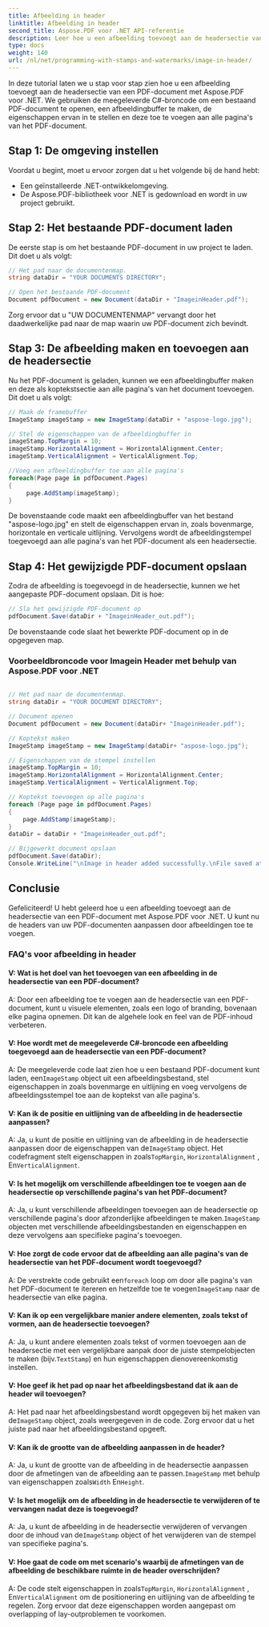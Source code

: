 ```yaml
---
title: Afbeelding in header
linktitle: Afbeelding in header
second_title: Aspose.PDF voor .NET API-referentie
description: Leer hoe u een afbeelding toevoegt aan de headersectie van een PDF-document met Aspose.PDF voor .NET.
type: docs
weight: 140
url: /nl/net/programming-with-stamps-and-watermarks/image-in-header/
---
```

In deze tutorial laten we u stap voor stap zien hoe u een afbeelding toevoegt aan de headersectie van een PDF-document met Aspose.PDF voor .NET. We gebruiken de meegeleverde C#-broncode om een bestaand PDF-document te openen, een afbeeldingbuffer te maken, de eigenschappen ervan in te stellen en deze toe te voegen aan alle pagina's van het PDF-document.

## Stap 1: De omgeving instellen

Voordat u begint, moet u ervoor zorgen dat u het volgende bij de hand hebt:

- Een geïnstalleerde .NET-ontwikkelomgeving.
- De Aspose.PDF-bibliotheek voor .NET is gedownload en wordt in uw project gebruikt.

## Stap 2: Het bestaande PDF-document laden

De eerste stap is om het bestaande PDF-document in uw project te laden. Dit doet u als volgt:

```csharp
// Het pad naar de documentenmap.
string dataDir = "YOUR DOCUMENTS DIRECTORY";

// Open het bestaande PDF-document
Document pdfDocument = new Document(dataDir + "ImageinHeader.pdf");
```

Zorg ervoor dat u "UW DOCUMENTENMAP" vervangt door het daadwerkelijke pad naar de map waarin uw PDF-document zich bevindt.

## Stap 3: De afbeelding maken en toevoegen aan de headersectie

Nu het PDF-document is geladen, kunnen we een afbeeldingbuffer maken en deze als koptekstsectie aan alle pagina's van het document toevoegen. Dit doet u als volgt:

```csharp
// Maak de framebuffer
ImageStamp imageStamp = new ImageStamp(dataDir + "aspose-logo.jpg");

// Stel de eigenschappen van de afbeeldingbuffer in
imageStamp.TopMargin = 10;
imageStamp.HorizontalAlignment = HorizontalAlignment.Center;
imageStamp.VerticalAlignment = VerticalAlignment.Top;

//Voeg een afbeeldingbuffer toe aan alle pagina's
foreach(Page page in pdfDocument.Pages)
{
     page.AddStamp(imageStamp);
}
```

De bovenstaande code maakt een afbeeldingbuffer van het bestand "aspose-logo.jpg" en stelt de eigenschappen ervan in, zoals bovenmarge, horizontale en verticale uitlijning. Vervolgens wordt de afbeeldingstempel toegevoegd aan alle pagina's van het PDF-document als een headersectie.

## Stap 4: Het gewijzigde PDF-document opslaan

Zodra de afbeelding is toegevoegd in de headersectie, kunnen we het aangepaste PDF-document opslaan. Dit is hoe:

```csharp
// Sla het gewijzigde PDF-document op
pdfDocument.Save(dataDir + "ImageinHeader_out.pdf");
```

De bovenstaande code slaat het bewerkte PDF-document op in de opgegeven map.

### Voorbeeldbroncode voor Imagein Header met behulp van Aspose.PDF voor .NET 

```csharp

// Het pad naar de documentenmap.
string dataDir = "YOUR DOCUMENT DIRECTORY";

// Document openen
Document pdfDocument = new Document(dataDir+ "ImageinHeader.pdf");

// Koptekst maken
ImageStamp imageStamp = new ImageStamp(dataDir+ "aspose-logo.jpg");

// Eigenschappen van de stempel instellen
imageStamp.TopMargin = 10;
imageStamp.HorizontalAlignment = HorizontalAlignment.Center;
imageStamp.VerticalAlignment = VerticalAlignment.Top;

// Koptekst toevoegen op alle pagina's
foreach (Page page in pdfDocument.Pages)
{
	page.AddStamp(imageStamp);
}
dataDir = dataDir + "ImageinHeader_out.pdf";

// Bijgewerkt document opslaan
pdfDocument.Save(dataDir);
Console.WriteLine("\nImage in header added successfully.\nFile saved at " + dataDir);                        

```

## Conclusie

Gefeliciteerd! U hebt geleerd hoe u een afbeelding toevoegt aan de headersectie van een PDF-document met Aspose.PDF voor .NET. U kunt nu de headers van uw PDF-documenten aanpassen door afbeeldingen toe te voegen.

### FAQ's voor afbeelding in header

#### V: Wat is het doel van het toevoegen van een afbeelding in de headersectie van een PDF-document?

A: Door een afbeelding toe te voegen aan de headersectie van een PDF-document, kunt u visuele elementen, zoals een logo of branding, bovenaan elke pagina opnemen. Dit kan de algehele look en feel van de PDF-inhoud verbeteren.

#### V: Hoe wordt met de meegeleverde C#-broncode een afbeelding toegevoegd aan de headersectie van een PDF-document?

 A: De meegeleverde code laat zien hoe u een bestaand PDF-document kunt laden, een`ImageStamp` object uit een afbeeldingsbestand, stel eigenschappen in zoals bovenmarge en uitlijning en voeg vervolgens de afbeeldingsstempel toe aan de koptekst van alle pagina's.

#### V: Kan ik de positie en uitlijning van de afbeelding in de headersectie aanpassen?

 A: Ja, u kunt de positie en uitlijning van de afbeelding in de headersectie aanpassen door de eigenschappen van de`ImageStamp` object. Het codefragment stelt eigenschappen in zoals`TopMargin`, `HorizontalAlignment` , En`VerticalAlignment`.

#### V: Is het mogelijk om verschillende afbeeldingen toe te voegen aan de headersectie op verschillende pagina's van het PDF-document?

 A: Ja, u kunt verschillende afbeeldingen toevoegen aan de headersectie op verschillende pagina's door afzonderlijke afbeeldingen te maken.`ImageStamp` objecten met verschillende afbeeldingsbestanden en eigenschappen en deze vervolgens aan specifieke pagina's toevoegen.

#### V: Hoe zorgt de code ervoor dat de afbeelding aan alle pagina's van de headersectie van het PDF-document wordt toegevoegd?

 A: De verstrekte code gebruikt een`foreach` loop om door alle pagina's van het PDF-document te itereren en hetzelfde toe te voegen`ImageStamp` naar de headersectie van elke pagina.

#### V: Kan ik op een vergelijkbare manier andere elementen, zoals tekst of vormen, aan de headersectie toevoegen?

 A: Ja, u kunt andere elementen zoals tekst of vormen toevoegen aan de headersectie met een vergelijkbare aanpak door de juiste stempelobjecten te maken (bijv.`TextStamp`) en hun eigenschappen dienovereenkomstig instellen.

#### V: Hoe geef ik het pad op naar het afbeeldingsbestand dat ik aan de header wil toevoegen?

 A: Het pad naar het afbeeldingsbestand wordt opgegeven bij het maken van de`ImageStamp` object, zoals weergegeven in de code. Zorg ervoor dat u het juiste pad naar het afbeeldingsbestand opgeeft.

#### V: Kan ik de grootte van de afbeelding aanpassen in de header?

 A: Ja, u kunt de grootte van de afbeelding in de headersectie aanpassen door de afmetingen van de afbeelding aan te passen.`ImageStamp` met behulp van eigenschappen zoals`Width` En`Height`.

#### V: Is het mogelijk om de afbeelding in de headersectie te verwijderen of te vervangen nadat deze is toegevoegd?

A: Ja, u kunt de afbeelding in de headersectie verwijderen of vervangen door de inhoud van de`ImageStamp` object of het verwijderen van de stempel van specifieke pagina's.

#### V: Hoe gaat de code om met scenario's waarbij de afmetingen van de afbeelding de beschikbare ruimte in de header overschrijden?

 A: De code stelt eigenschappen in zoals`TopMargin`, `HorizontalAlignment` , En`VerticalAlignment` om de positionering en uitlijning van de afbeelding te regelen. Zorg ervoor dat deze eigenschappen worden aangepast om overlapping of lay-outproblemen te voorkomen.
